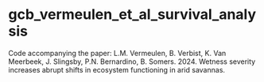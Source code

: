 # gcb_vermeulen_et_al_survival_analysis
Code accompanying the paper:  L.M. Vermeulen, B. Verbist, K. Van Meerbeek, J. Slingsby, P.N. Bernardino, B. Somers. 2024. Wetness severity increases abrupt shifts in ecosystem functioning in arid savannas.
